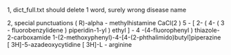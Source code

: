 1, dict_full.txt should delete 1 word, surely wrong disease name

2, special punctuations
( R)-alpha - methylhistamine
CaCl(2 )
5 - [ 2- ( 4- ( 3 - fluorobenzylidene ) piperidin-1-yl ) ethyl ] - 4 -(4-fluorophenyl ) thiazole-2-carboxamide
1-(2-methoxyphenyl)-4-[4-(2-phthalimido)butyl]piperazine
[ 3H]-5-azadeoxycytidine
[ 3H]-L - arginine
